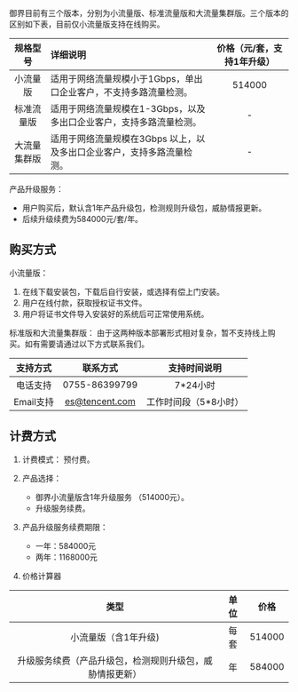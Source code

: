 御界目前有三个版本，分别为小流量版、标准流量版和大流量集群版。三个版本的区别如下表，目前仅小流量版支持在线购买。

规格型号 | 详细说明 | 价格（元/套，支持1年升级）
:-: | :- | :-:
小流量版 | 适用于网络流量规模小于1Gbps，单出口企业客户，不支持多路流量检测。 | 514000
标准流量版 | 适用于网络流量规模在1-3Gbps，以及多出口企业客户，支持多路流量检测。 | -
大流量集群版 | 适用于网络流量规模在3Gbps 以上，以及多出口企业客户，支持多路流量检测。 | -

产品升级服务：
- 用户购买后，默认含1年产品升级包，检测规则升级包，威胁情报更新。
- 后续升级续费为584000元/套/年。

## 购买方式
小流量版：
1. 在线下载安装包，下载后自行安装，或选择有偿上门安装。
2. 用户在线付款，获取授权证书文件。
3. 用户将证书文件导入安装好的系统后可正常使用系统。

标准版和大流量集群版：
由于这两种版本部署形式相对复杂，暂不支持线上购买。如有需要请通过以下方式联系我们。

支持方式 | 联系方式 | 支持时间说明
:-: | :-: | :-:
电话支持 | 0755-86399799 | 7\*24小时
Email支持 | es@tencent.com | 工作时间段（5\*8小时）

## 计费方式
1. 计费模式：
预付费。

2. 产品选择：
   - 御界小流量版含1年升级服务 （514000元）。
   - 升级服务续费。

3. 产品升级服务续费期限：
   - 一年：584000元
   - 两年：1168000元

4. 价格计算器

类型 | 单位 | 价格
:-: | :-: | :-:
小流量版（含1年升级) | 每套 | 514000
升级服务续费（产品升级包，检测规则升级包，威胁情报更新） | 年 | 584000






